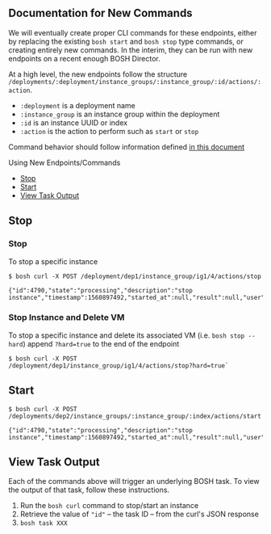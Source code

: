 ## Documentation for New Commands 

We will eventually create proper CLI commands for these endpoints, 
either by replacing the existing `bosh start` and `bosh stop` type commands,
or creating entirely new commands. In the interim, they can be run with new endpoints on a recent enough BOSH Director.

At a high level, the new endpoints follow the structure
`/deployments/:deployment/instance_groups/:instance_group/:id/actions/:action`. 
  * `:deployment` is a deployment name
  * `:instance_group` is an instance group within the deployment
  * `:id` is an instance UUID or index
  * `:action` is the action to perform such as `start` or `stop`

Command behavior should follow information defined [in this document](https://github.com/mfine30/notes/blob/master/bosh-command-behavior.md)

Using New Endpoints/Commands
* [Stop](#stop)
* [Start](#start)
* [View Task Output](#view-task-output)

## Stop

### Stop

To stop a specific instance
```
$ bosh curl -X POST /deployment/dep1/instance_group/ig1/4/actions/stop

{"id":4790,"state":"processing","description":"stop instance","timestamp":1560897492,"started_at":null,"result":null,"user":"admin","deployment":"lifecycle","context_id":""}
```

### Stop Instance and Delete VM

To stop a specific instance and delete its associated VM
(i.e. `bosh stop --hard`) append `?hard=true` to the end of the endpoint
```
$ bosh curl -X POST /deployment/dep1/instance_group/ig1/4/actions/stop?hard=true`
```

## Start

```
$ bosh curl -X POST /deployments/dep2/instance_groups/:instance_group/:index/actions/start

{"id":4790,"state":"processing","description":"stop instance","timestamp":1560897492,"started_at":null,"result":null,"user":"admin","deployment":"lifecycle","context_id":""}
```


## View Task Output 
Each of the commands above will trigger an underlying BOSH task. To view the output of that task, follow these instructions.

1. Run the `bosh curl` command to stop/start an instance
1. Retrieve the value of `"id"` – the task ID – from the curl's JSON response
1. `bosh task XXX`
